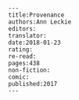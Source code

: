 
    ---
    title:Provenance
    authors:Ann Leckie
    editors:
    translator:
    date:2018-01-23
    rating:
    re-read:
    pages:438
    non-fiction:
    comic:
    published:2017
    ---

    